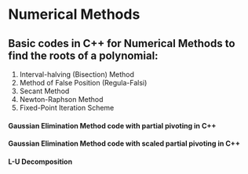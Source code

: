 # Numerical Methods

## Basic codes in C++ for Numerical Methods to find the roots of a polynomial:
1. Interval-halving (Bisection) Method
2. Method of False Position (Regula-Falsi)
3. Secant Method
4. Newton-Raphson Method
5. Fixed-Point Iteration Scheme

#### Gaussian Elimination Method code with partial pivoting in C++

#### Gaussian Elimination Method code with scaled partial pivoting in C++

#### L-U Decomposition
